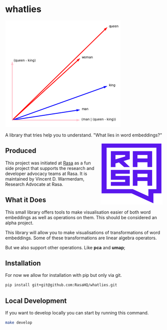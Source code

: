 # whatlies 

<img src="logo.png">

A library that tries help you to understand. "What lies in word embeddings?"

<img src="square-logo.svg" width=200 height=200 align="right">

## Produced 

This project was initiated at [Rasa](https://rasa.com) as a fun side project
that supports the research and developer advocacy teams at Rasa. 
It is maintained by Vincent D. Warmerdam, Research Advocate at Rasa.

## What it Does

This small library offers tools to make visualisation easier of both
word embeddings as well as operations on them. This should be considered
an alpha project.

This library will allow you to make visualisations of transformations
of word embeddings. Some of these transformations are linear algebra
operators. 

<script src="https://cdn.jsdelivr.net/npm/vega@5.10.0"></script>
<script src="https://cdn.jsdelivr.net/npm/vega-lite@4.6.0"></script>
<script src="https://cdn.jsdelivr.net/npm/vega-embed@6.3.2"></script> 

<div id="vis1"></div>

But we also support other operations. Like **pca**  and **umap**;

<div id="vis2"></div>

<script src="interactive1.js"></script>
<script src="interactive2.js"></script>


## Installation 

For now we allow for installation with pip but only via git.

```bash
pip install git+git@github.com:RasaHQ/whatlies.git
```

## Local Development

If you want to develop locally you can start by running this command. 

```bash
make develop
```
